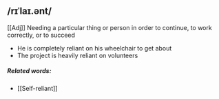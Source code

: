## /rɪˈlaɪ.ənt/
[[Adj]]
Needing a particular thing or person in order to continue, to work correctly, or to succeed

- He is completely reliant on his wheelchair to get about
- The project is heavily reliant on volunteers

##### Related words:
- [[Self-reliant]]

